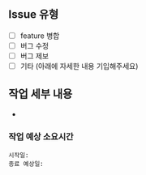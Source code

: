 ## Issue 유형
- [ ] feature 병합
- [ ] 버그 수정
- [ ] 버그 제보
- [ ] 기타 (아래에 자세한 내용 기입해주세요)

## 작업 세부 내용
<!--왜 해당 작업이 필요한지 자세하게 설명해주세요 -->
- 

### 작업 예상 소요시간
<!-- 시작일과 종료 예상일을 yyyy-MM-dd 형태로 남겨주세요.  -->
```
시작일: 
종료 예상일:  
```
